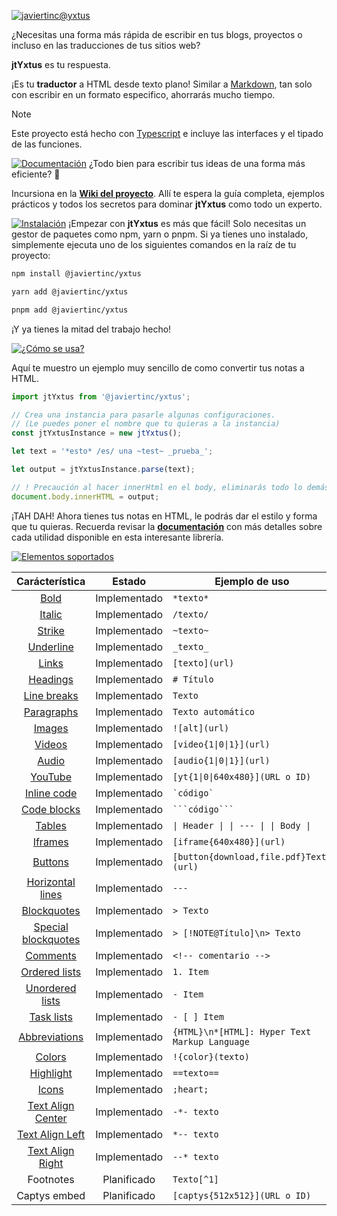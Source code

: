 [![javiertinc@yxtus](https://javiertinc.github.io/media/jtYxtus/gh-header.png)](https://github.com/JaviertINC/jtYxtus)

¿Necesitas una forma más rápida de escribir en tus blogs, proyectos o incluso en las traducciones de tus sitios web?

**jtYxtus** es tu respuesta.

¡Es tu **traductor** a HTML desde texto plano! Similar a [Markdown](https://www.markdownguide.org), tan solo con escribir en un formato especifico, ahorrarás mucho tiempo.

> [!NOTE]
> Este proyecto está hecho con [Typescript](https://www.typescriptlang.org) e incluye las interfaces y el tipado de las funciones.

[![Documentación](https://javiertinc.github.io/media/jtYxtus/gh-documentacion.png)](https://github.com/JaviertINC/jtYxtus/wiki)
¿Todo bien para escribir tus ideas de una forma más eficiente? 🚀

Incursiona en la [**Wiki del proyecto**](https://github.com/JaviertINC/jtYxtus/wiki). Allí te espera la guía completa, ejemplos prácticos y todos los secretos para dominar **jtYxtus** como todo un experto.

[![Instalación](https://javiertinc.github.io/media/jtYxtus/gh-instalacion.png)](https://github.com/JaviertINC/jtYxtus/wiki)
¡Empezar con **jtYxtus** es más que fácil! Solo necesitas un gestor de paquetes como npm, yarn o pnpm. Si ya tienes uno instalado, simplemente ejecuta uno de los siguientes comandos en la raíz de tu proyecto:

```bash
npm install @javiertinc/yxtus
```

```bash
yarn add @javiertinc/yxtus
```

```bash
pnpm add @javiertinc/yxtus
```

¡Y ya tienes la mitad del trabajo hecho!

[![¿Cómo se usa?](https://javiertinc.github.io/media/jtYxtus/gh-como-se-usa.png)](https://github.com/JaviertINC/jtYxtus/wiki)

Aquí te muestro un ejemplo muy sencillo de como convertir tus notas a HTML.

```typescript
import jtYxtus from '@javiertinc/yxtus';

// Crea una instancia para pasarle algunas configuraciones.
// (Le puedes poner el nombre que tu quieras a la instancia)
const jtYxtusInstance = new jtYxtus();

let text = '*esto* /es/ una ~test~ _prueba_';

let output = jtYxtusInstance.parse(text);

// ! Precaución al hacer innerHtml en el body, eliminarás todo lo demás jeje. Luego lo adaptas a lo que necesites.
document.body.innerHTML = output;
```

¡TAH DAH! Ahora tienes tus notas en HTML, le podrás dar el estilo y forma que tu quieras. Recuerda revisar la [**documentación**](https://github.com/JaviertINC/jtYxtus/wiki) con más detalles sobre cada utilidad disponible en esta interesante librería.

[![Elementos soportados](https://javiertinc.github.io/media/jtYxtus/gh-elementos-soportados.png)](https://github.com/JaviertINC/jtYxtus/wiki)

| Carácterística | Estado | Ejemplo de uso |
| :---: | :---: | --- |
| [Bold](https://github.com/JaviertINC/jtYxtus/wiki/Basic) | Implementado | `*texto*` |
| [Italic](https://github.com/JaviertINC/jtYxtus/wiki/Basic) | Implementado | `/texto/` |
| [Strike](https://github.com/JaviertINC/jtYxtus/wiki/Basic) | Implementado | `~texto~` |
| [Underline](https://github.com/JaviertINC/jtYxtus/wiki/Basic) | Implementado | `_texto_` |
| [Links](https://github.com/JaviertINC/jtYxtus/wiki/Basic) | Implementado | `[texto](url)` |
| [Headings](https://github.com/JaviertINC/jtYxtus/wiki/Basic) | Implementado | `# Título` |
| [Line breaks](https://github.com/JaviertINC/jtYxtus/wiki/Basic) | Implementado | `Texto  ` |
| [Paragraphs](https://github.com/JaviertINC/jtYxtus/wiki/Basic) | Implementado | `Texto automático` |
| [Images](https://github.com/JaviertINC/jtYxtus/wiki/Media) | Implementado | `![alt](url)` |
| [Videos](https://github.com/JaviertINC/jtYxtus/wiki/Media) | Implementado | `[video{1\|0\|1}](url)` |
| [Audio](https://github.com/JaviertINC/jtYxtus/wiki/Media) | Implementado | `[audio{1\|0\|1}](url)` |
| [YouTube](https://github.com/JaviertINC/jtYxtus/wiki/Media) | Implementado | `[yt{1\|0\|640x480}](URL o ID)` |
| [Inline code](https://github.com/JaviertINC/jtYxtus/wiki/Code) | Implementado | ```` `código` ```` |
| [Code blocks](https://github.com/JaviertINC/jtYxtus/wiki/Code) | Implementado | ```` ```código``` ```` |
| [Tables](https://github.com/JaviertINC/jtYxtus/wiki/Tables) | Implementado | `\| Header \| \| --- \| \| Body \|` |
| [Iframes](https://github.com/JaviertINC/jtYxtus/wiki/Advanced) | Implementado | `[iframe{640x480}](url)` |
| [Buttons](https://github.com/JaviertINC/jtYxtus/wiki/Advanced) | Implementado | `[button{download,file.pdf}Text](url)` |
| [Horizontal lines](https://github.com/JaviertINC/jtYxtus/wiki/Decorators) | Implementado | `---` |
| [Blockquotes](https://github.com/JaviertINC/jtYxtus/wiki/Decorators) | Implementado | `> Texto` |
| [Special blockquotes](https://github.com/JaviertINC/jtYxtus/wiki/Decorators) | Implementado | `> [!NOTE@Título]\n> Texto` |
| [Comments](https://github.com/JaviertINC/jtYxtus/wiki/Basic) | Implementado | `<!-- comentario -->` |
| [Ordered lists](https://github.com/JaviertINC/jtYxtus/wiki/Lists) | Implementado | `1. Item` |
| [Unordered lists](https://github.com/JaviertINC/jtYxtus/wiki/Lists) | Implementado | `- Item` |
| [Task lists](https://github.com/JaviertINC/jtYxtus/wiki/Lists) | Implementado | `- [ ] Item` |
| [Abbreviations](https://github.com/JaviertINC/jtYxtus/wiki/Advanced) | Implementado | `{HTML}\n*[HTML]: Hyper Text Markup Language` |
| [Colors](https://github.com/JaviertINC/jtYxtus/wiki/Advanced) | Implementado | `!{color}(texto)` |
| [Highlight](https://github.com/JaviertINC/jtYxtus/wiki/Decorators) | Implementado | `==texto==` |
| [Icons](https://github.com/JaviertINC/jtYxtus/wiki/Icons) | Implementado | `;heart;` |
| [Text Align Center](https://github.com/JaviertINC/jtYxtus/wiki/Advanced) | Implementado | `-*- texto` |
| [Text Align Left](https://github.com/JaviertINC/jtYxtus/wiki/Advanced) | Implementado | `*-- texto` |
| [Text Align Right](https://github.com/JaviertINC/jtYxtus/wiki/Advanced) | Implementado | `--* texto` |
| Footnotes | Planificado | `Texto[^1]` |
| Captys embed | Planificado | `[captys{512x512}](URL o ID)` |
